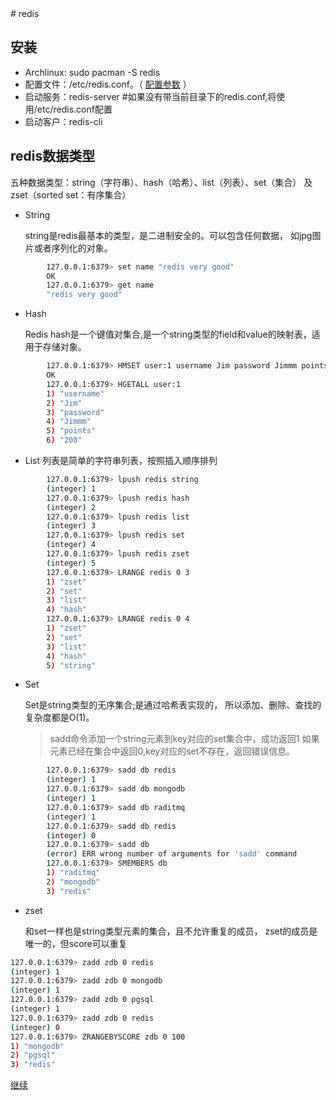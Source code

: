 <meta charset="utf-8">
# redis

## 安装

*   Archlinux: sudo pacman -S redis
*   配置文件：/etc/redis.conf。（  [配置参数](./redisconfig.md) ）
*   启动服务：redis-server #如果没有带当前目录下的redis.conf,将使用/etc/redis.conf配置
*   启动客户：redis-cli

## redis数据类型

五种数据类型：string（字符串）、hash（哈希）、list（列表）、set（集合）
及zset（sorted set：有序集合）

*   String

    string是redis最基本的类型，是二进制安全的。可以包含任何数据，
    如jpg图片或者序列化的对象。

```sh
        127.0.0.1:6379> set name "redis very good"
        OK
        127.0.0.1:6379> get name
        "redis very good"
```

*   Hash

    Redis hash是一个键值对集合,是一个string类型的field和value的映射表，适用于存储对象。

```sh
        127.0.0.1:6379> HMSET user:1 username Jim password Jimmm points 200
        OK
        127.0.0.1:6379> HGETALL user:1
        1) "username"
        2) "Jim"
        3) "password"
        4) "Jimmm"
        5) "points"
        6) "200"
```

*   List
    列表是简单的字符串列表，按照插入顺序排列

```sh
        127.0.0.1:6379> lpush redis string
        (integer) 1
        127.0.0.1:6379> lpush redis hash
        (integer) 2
        127.0.0.1:6379> lpush redis list
        (integer) 3
        127.0.0.1:6379> lpush redis set
        (integer) 4
        127.0.0.1:6379> lpush redis zset
        (integer) 5
        127.0.0.1:6379> LRANGE redis 0 3
        1) "zset"
        2) "set"
        3) "list"
        4) "hash"
        127.0.0.1:6379> LRANGE redis 0 4
        1) "zset"
        2) "set"
        3) "list"
        4) "hash"
        5) "string"
```

*   Set

    Set是string类型的无序集合;是通过哈希表实现的，
    所以添加、删除、查找的复杂度都是O(1)。

    > sadd命令添加一个string元素到key对应的set集合中，成功返回1
    > 如果元素已经在集合中返回0,key对应的set不存在，返回错误信息。

```sh
        127.0.0.1:6379> sadd db redis
        (integer) 1
        127.0.0.1:6379> sadd db mongodb
        (integer) 1
        127.0.0.1:6379> sadd db raditmq
        (integer) 1
        127.0.0.1:6379> sadd db redis
        (integer) 0
        127.0.0.1:6379> sadd db
        (error) ERR wrong number of arguments for 'sadd' command
        127.0.0.1:6379> SMEMBERS db
        1) "raditmq"
        2) "mongodb"
        3) "redis"
```

* zset

    和set一样也是string类型元素的集合，且不允许重复的成员，
    zset的成员是唯一的，但score可以重复

```bash
127.0.0.1:6379> zadd zdb 0 redis
(integer) 1
127.0.0.1:6379> zadd zdb 0 mongodb
(integer) 1
127.0.0.1:6379> zadd zdb 0 pgsql
(integer) 1
127.0.0.1:6379> zadd zdb 0 redis
(integer) 0
127.0.0.1:6379> ZRANGEBYSCORE zdb 0 100
1) "mongodb"
2) "pgsql"
3) "redis"
```

[继续](./README.org)
